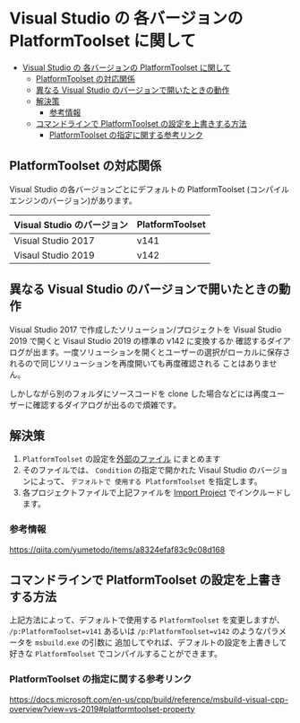 # Visual Studio の 各バージョンの PlatformToolset に関して

<!-- TOC -->

- [Visual Studio の 各バージョンの PlatformToolset に関して](#visual-studio-の-各バージョンの-platformtoolset-に関して)
    - [PlatformToolset の対応関係](#platformtoolset-の対応関係)
    - [異なる Visual Studio のバージョンで開いたときの動作](#異なる-visual-studio-のバージョンで開いたときの動作)
    - [解決策](#解決策)
        - [参考情報](#参考情報)
    - [コマンドラインで PlatformToolset の設定を上書きする方法](#コマンドラインで-platformtoolset-の設定を上書きする方法)
        - [PlatformToolset の指定に関する参考リンク](#platformtoolset-の指定に関する参考リンク)

<!-- /TOC -->

## PlatformToolset の対応関係

Visual Studio の各バージョンごとにデフォルトの PlatformToolset (コンパイルエンジンのバージョン)があります。

|Visual Studio のバージョン|PlatformToolset|
|--|--|
|Visual Studio 2017|v141|
|Visaul Studio 2019|v142|

## 異なる Visual Studio のバージョンで開いたときの動作

Visual Studio 2017 で作成したソリューション/プロジェクトを Visual Studio 2019 で開くと Visaul Studio 2019 の標準の v142 に変換するか
確認するダイアログが出ます。一度ソリューションを開くとユーザーの選択がローカルに保存されるので同じソリューションを再度開いても再度確認される
ことはありません。

しかしながら別のフォルダにソースコードを clone した場合などには再度ユーザーに確認するダイアログが出るので煩雑です。

## 解決策

1.  `PlatformToolset` の設定を[外部のファイル](vcxcompat.props) にまとめます
2.  そのファイルでは、 `Condition` の指定で開かれた Visaul Studio のバージョンによって、 `デフォルトで 使用する PlatformToolset` を指定します。
3. 各プロジェクトファイルで上記ファイルを [Import Project](https://docs.microsoft.com/ja-jp/visualstudio/msbuild/import-element-msbuild?view=vs-2019) でインクルードします。

### 参考情報

https://qiita.com/yumetodo/items/a8324efaf83c9c08d168


## コマンドラインで PlatformToolset の設定を上書きする方法

上記方法によって、デフォルトで使用する `PlatformToolset` を変更しますが、
`/p:PlatformToolset=v141` あるいは `/p:PlatformToolset=v142` のようなパラメータを `msbuild.exe` の引数に
追加してやれば、デフォルトの設定を上書きして好きな `PlatformToolset` でコンパイルすることができます。

### PlatformToolset の指定に関する参考リンク

https://docs.microsoft.com/en-us/cpp/build/reference/msbuild-visual-cpp-overview?view=vs-2019#platformtoolset-property
